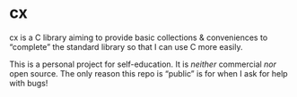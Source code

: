 # cx

cx is a C library aiming to provide basic collections & conveniences to
“complete” the standard library so that I can use C more easily.

This is a personal project for self-education. It is _neither_ commercial
_nor_ open source. The only reason this repo is “public” is for when I ask
for help with bugs!
